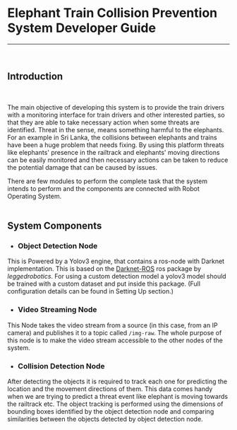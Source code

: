 # Elephant Train Collision Prevention System Developer Guide
---
<br>

## Introduction
<br>

The main objective of developing this system is to provide the train drivers with a monitoring interface for train drivers and other interested parties, so that they are able to take necessary action when some threats are identified. Threat in the sense, means something harmful to the elephants. For an example in Sri Lanka, the collisions between elephants and trains have been a huge problem that needs fixing. By using this platform threats like elephants' presence in the railtrack and elephants' moving directions can be easily monitored and then necessary actions can be taken to reduce the potential damage that can be caused by issues.

There are few modules to perform the complete task that the system intends to perform and the components are connected with Robot Operating System.  
<br>

## System Components

* ### **Object Detection Node**  

This is Powered by a Yolov3 engine, that contains a ros-node with Darknet implementation. This is based on the [Darknet-ROS](https://github.com/leggedrobotics/darknet_ros) ros package by *leggedrobotics*. For using a custom detection model a yolov3 model should be trained with a custom dataset and put inside this package. (Full configuration details can be found in Setting Up section.)

* ### **Video Streaming Node**
This Node takes the video stream from a source (in this case, from an IP camera) and publishes it to a topic called ```/img-raw```. The whole purpose of this node is to make the video stream accessible to the other nodes of the system.
* ### **Collision Detection Node** 
After detecting the objects it is required to track each one for predicting the location and the movement directions of them. This data comes handy when we are trying to predict a threat event like elephant is moving towards the railtrack etc. The object tracking is performed using the dimensions of bounding boxes identified by the object detection node and comparing similarities between the objects detected by object detection node.

